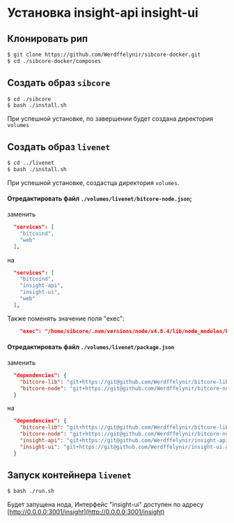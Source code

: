 
# Установка insight-api insight-ui

## Клонировать рип

```bash
$ git clone https://github.com/Werdffelynir/sibcore-docker.git
$ cd ./sibcore-docker/composes
```


## Создать образ `sibcore`

```bash
$ cd ./sibcore
$ bash ./install.sh
```

При успешной установке, по завершении будет создана директория `volumes` 


## Создать образ `livenet`

```bash
$ cd ../livenet
$ bash ./install.sh
```

При успешной установке, создастца директория `volumes`.

#### Отредактировать файл `./volumes/livenet/bitcore-node.json`;

заменить
```json
  "services": [
    "bitcoind",
    "web"
  ],
```
на 
```json
  "services": [
    "bitcoind",
    "insight-api",
    "insight-ui",
    "web"
  ],
```

Также поменять значение поля "exec":

```json
    "exec": "/home/sibcore/.nvm/versions/node/v4.8.4/lib/node_modules/bitcore/node_modules/bitcore-node/bin/bitcoind"
```



#### Отредактировать файл `./volumes/livenet/package.json`

заменить
```json
  "dependencies": {
    "bitcore-lib": "git+https://git@github.com/Werdffelynir/bitcore-lib.git",
    "bitcore-node": "git+https://git@github.com/Werdffelynir/bitcore-node.git"
  }
```
на 
```json
  "dependencies": {
    "bitcore-lib": "git+https://git@github.com/Werdffelynir/bitcore-lib.git",
    "bitcore-node": "git+https://git@github.com/Werdffelynir/bitcore-node.git",
    "insight-api": "git+https://git@github.com/Werdffelynir/insight-api.git",
    "insight-ui": "git+https://git@github.com/Werdffelynir/insight-ui.git"
  }
```



## Запуск контейнера `livenet`

```bash
$ bash ./run.sh
```

Будет запущена нода, Интерфейс "insight-ui" доступен по адресу [http://0.0.0.0:3001/insight](http://0.0.0.0:3001/insight)
